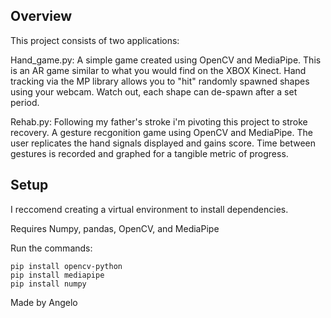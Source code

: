 ## Overview
This project consists of two applications:

Hand_game.py:
A simple game created using OpenCV and MediaPipe.
This is an AR game similar to what you would find on the XBOX Kinect.
Hand tracking via the MP library allows you to "hit" randomly spawned shapes using your webcam.
Watch out, each shape can de-spawn after a set period.

Rehab.py:
Following my father's stroke i'm pivoting this project to stroke recovery.
A gesture recgonition game using OpenCV and MediaPipe.
The user replicates the hand signals displayed and gains score.
Time between gestures is recorded and graphed for a tangible metric of progress.


## Setup

I reccomend creating a virtual environment to install dependencies.

Requires Numpy, pandas, OpenCV, and MediaPipe

Run the commands:
```
pip install opencv-python
pip install mediapipe
pip install numpy
```
Made by Angelo
